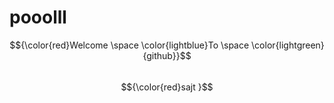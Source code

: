 # pooolll
$${\color{red}Welcome \space \color{lightblue}To \space \color{lightgreen}{github}}$$	
$${\color{red}sajt }$$	
